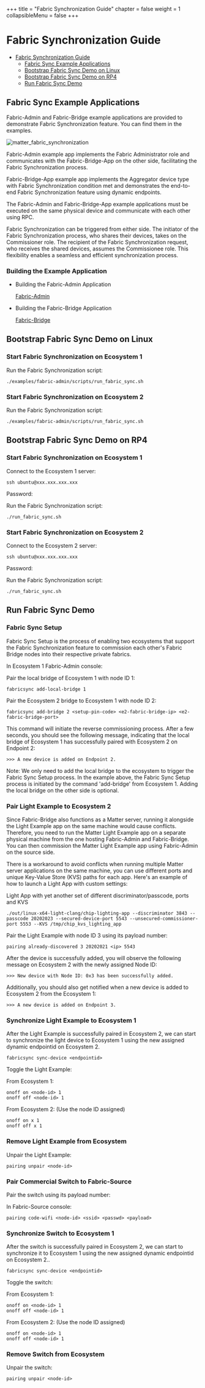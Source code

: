 +++
title = "Fabric Synchronization Guide"
chapter = false
weight = 1
collapsibleMenu = false
+++

# Fabric Synchronization Guide

-   [Fabric Synchronization Guide](#fabric-synchronization-guide)
    -   [Fabric Sync Example Applications](#fabric-sync-example-applications)
    -   [Bootstrap Fabric Sync Demo on Linux](#bootstrap-fabric-sync-demo-on-linux)
    -   [Bootstrap Fabric Sync Demo on RP4](#bootstrap-fabric-sync-demo-on-rp4)
    -   [Run Fabric Sync Demo](#run-fabric-sync-demo)

## Fabric Sync Example Applications

Fabric-Admin and Fabric-Bridge example applications are provided to demonstrate
Fabric Synchronization feature. You can find them in the examples.

![matter_fabric_synchronization](images/matter_fabric_synchronization.png)

Fabric-Admin example app implements the Fabric Administrator role and
communicates with the Fabric-Bridge-App on the other side, facilitating the
Fabric Synchronization process.

Fabric-Bridge-App example app implements the Aggregator device type with Fabric
Synchronization condition met and demonstrates the end-to-end Fabric
Synchronization feature using dynamic endpoints.

The Fabric-Admin and Fabric-Bridge-App example applications must be executed on
the same physical device and communicate with each other using RPC.

Fabric Synchronization can be triggered from either side. The initiator of the
Fabric Synchronization process, who shares their devices, takes on the
Commissioner role. The recipient of the Fabric Synchronization request, who
receives the shared devices, assumes the Commissionee role. This flexibility
enables a seamless and efficient synchronization process.

### Building the Example Application

-   Building the Fabric-Admin Application

    [Fabric-Admin](https://github.com/project-chip/connectedhomeip/tree/master/examples/fabric-admin/README.md)

*   Building the Fabric-Bridge Application

    [Fabric-Bridge](https://github.com/project-chip/connectedhomeip/tree/master/examples/fabric-bridge-app/linux/README.md)

## Bootstrap Fabric Sync Demo on Linux

### Start Fabric Synchronization on Ecosystem 1

Run the Fabric Synchronization script:

```
./examples/fabric-admin/scripts/run_fabric_sync.sh
```

### Start Fabric Synchronization on Ecosystem 2

Run the Fabric Synchronization script:

```
./examples/fabric-admin/scripts/run_fabric_sync.sh
```

## Bootstrap Fabric Sync Demo on RP4

### Start Fabric Synchronization on Ecosystem 1

Connect to the Ecosystem 1 server:

```
ssh ubuntu@xxx.xxx.xxx.xxx
```

Password: <password>

Run the Fabric Synchronization script:

```
./run_fabric_sync.sh
```

### Start Fabric Synchronization on Ecosystem 2

Connect to the Ecosystem 2 server:

```
ssh ubuntu@xxx.xxx.xxx.xxx
```

Password: <password>

Run the Fabric Synchronization script:

```
./run_fabric_sync.sh
```

## Run Fabric Sync Demo

### Fabric Sync Setup

Fabric Sync Setup is the process of enabling two ecosystems that support the
Fabric Synchronization feature to commission each other's Fabric Bridge nodes
into their respective private fabrics.

In Ecosystem 1 Fabric-Admin console:

Pair the local bridge of Ecosystem 1 with node ID 1:

```
fabricsync add-local-bridge 1
```

Pair the Ecosystem 2 bridge to Ecosystem 1 with node ID 2:

```
fabricsync add-bridge 2 <setup-pin-code> <e2-fabric-bridge-ip> <e2-fabric-bridge-port>
```

This command will initiate the reverse commissioning process. After a few
seconds, you should see the following message, indicating that the local bridge
of Ecosystem 1 has successfully paired with Ecosystem 2 on Endpoint 2:

```
>>> A new device is added on Endpoint 2.
```

Note: We only need to add the local bridge to the ecosystem to trigger the
Fabric Sync Setup process. In the example above, the Fabric Sync Setup process
is initiated by the command 'add-bridge' from Ecosystem 1. Adding the local
bridge on the other side is optional.

### Pair Light Example to Ecosystem 2

Since Fabric-Bridge also functions as a Matter server, running it alongside the
Light Example app on the same machine would cause conflicts. Therefore, you need
to run the Matter Light Example app on a separate physical machine from the one
hosting Fabric-Admin and Fabric-Bridge. You can then commission the Matter Light
Example app using Fabric-Admin on the source side.

There is a workaround to avoid conflicts when running multiple Matter server
applications on the same machine, you can use different ports and unique
Key-Value Store (KVS) paths for each app. Here's an example of how to launch a
Light App with custom settings:

Light App with yet another set of different discriminator/passcode, ports and
KVS

```
./out/linux-x64-light-clang/chip-lighting-app --discriminator 3843 --passcode 20202023 --secured-device-port 5543 --unsecured-commissioner-port 5553 --KVS /tmp/chip_kvs_lighting_app
```

Pair the Light Example with node ID 3 using its payload number:

```
pairing already-discovered 3 20202021 <ip> 5543
```

After the device is successfully added, you will observe the following message
on Ecosystem 2 with the newly assigned Node ID:

```
>>> New device with Node ID: 0x3 has been successfully added.
```

Additionally, you should also get notified when a new device is added to
Ecosystem 2 from the Ecosystem 1:

```
>>> A new device is added on Endpoint 3.
```

### Synchronize Light Example to Ecosystem 1

After the Light Example is successfully paired in Ecosystem 2, we can start to
synchronize the light device to Ecosystem 1 using the new assigned dynamic
endpointid on Ecosystem 2.

```
fabricsync sync-device <endpointid>
```

Toggle the Light Example:

From Ecosystem 1:

```
onoff on <node-id> 1
onoff off <node-id> 1
```

From Ecosystem 2: (Use the node ID assigned)

```
onoff on x 1
onoff off x 1
```

### Remove Light Example from Ecosystem

Unpair the Light Example:

```
pairing unpair <node-id>
```

### Pair Commercial Switch to Fabric-Source

Pair the switch using its payload number:

In Fabric-Source console:

```
pairing code-wifi <node-id> <ssid> <passwd> <payload>
```

### Synchronize Switch to Ecosystem 1

After the switch is successfully paired in Ecosystem 2, we can start to
synchronize it to Ecosystem 1 using the new assigned dynamic endpointid on
Ecosystem 2..

```
fabricsync sync-device <endpointid>
```

Toggle the switch:

From Ecosystem 1:

```
onoff on <node-id> 1
onoff off <node-id> 1
```

From Ecosystem 2: (Use the node ID assigned)

```
onoff on <node-id> 1
onoff off <node-id> 1
```

### Remove Switch from Ecosystem

Unpair the switch:

```
pairing unpair <node-id>
```
